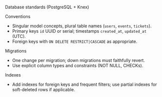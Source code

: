 Database standards (PostgreSQL + Knex)

Conventions
- Singular model concepts, plural table names (`users`, `events`, `tickets`).
- Primary keys `id` UUID or serial; timestamps `created_at`, `updated_at` (UTC).
- Foreign keys with `ON DELETE RESTRICT|CASCADE` as appropriate.

Migrations
- One change per migration; down migrations must faithfully revert.
- Use explicit column types and constraints (NOT NULL, CHECKs).

Indexes
- Add indexes for foreign keys and frequent filters; use partial indexes for soft-deleted rows if applicable.


